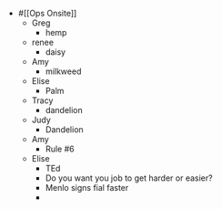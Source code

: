 - #[[Ops Onsite]]
	- Greg
		- hemp
	- renee
		- daisy
	- Amy
		- milkweed
	- Elise
		- Palm
	- Tracy
		- dandelion
	- Judy
		- Dandelion
	- Amy
		- Rule #6
	- Elise
		- TEd
		- Do you want you job to get harder or easier?
		- Menlo signs fial faster
		-